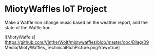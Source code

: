 # MiotyWaffles IoT Project
Make a Waffle Iron change music based on the weather report, and the state of the Waffle Iron.

![MiotyWaffels](https://github.com/VintherWolf/miotywaffles/blob/master/doc/Bilag/09 Media/MiotyWaffles_TechnicalRichPicture.png?raw=true)